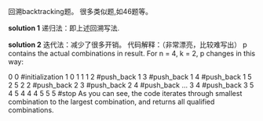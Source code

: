 回溯backtracking题。
很多类似题,如46题等。

**solution 1**
递归法：即上述回溯写法.


**solution 2**
迭代法：减少了很多开销。
代码解释：（非常漂亮，比较难写出）
p contains the actual combinations in result. For n = 4, k = 2, p changes in this way:

0 0 #initialization
1 0
1 1
1 2 #push_back
1 3 #push_back
1 4 #push_back
1 5
2 5
2 2 #push_back
2 3 #push_back
2 4 #push_back
...
3 4 #push_back
3 5
4 5
4 4
4 5
5 5 #stop
As you can see, the code iterates through smallest combination to the largest combination, and returns all qualified combinations.
